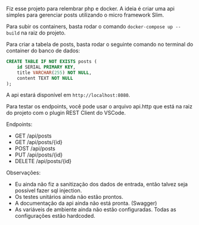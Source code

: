 Fiz esse projeto para relembrar php e docker. A ideia é criar uma api simples para gerenciar posts utilizando o micro framework Slim. 

Para subir os containers, basta rodar o comando `docker-compose up --build` na raiz do projeto.

Para criar a tabela de posts, basta rodar o seguinte comando no terminal do container do banco de dados:
```sql
CREATE TABLE IF NOT EXISTS posts (
    id SERIAL PRIMARY KEY,
    title VARCHAR(255) NOT NULL,
    content TEXT NOT NULL
);
```

A api estará disponível em `http://localhost:8080`.

Para testar os endpoints, você pode usar o arquivo api.http que está na raiz do projeto com o plugin REST Client do VSCode.

Endpoints:
- GET /api/posts
- GET /api/posts/{id}
- POST /api/posts
- PUT /api/posts/{id}
- DELETE /api/posts/{id}

Observações: 
- Eu ainda não fiz a sanitização dos dados de entrada, então talvez seja possível fazer sql injection. 
- Os testes unitários ainda não estão prontos.
- A documentação da api ainda não está pronta. (Swagger)
- As variáveis de ambiente ainda não estão configuradas. Todas as configurações estão hardcoded.

